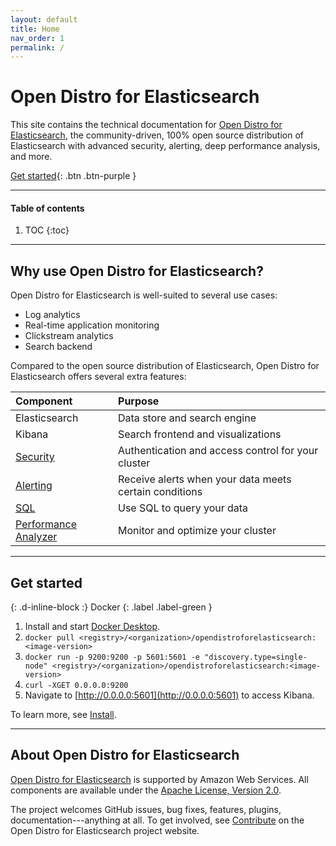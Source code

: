 ```yaml
---
layout: default
title: Home
nav_order: 1
permalink: /
---
```


# Open Distro for Elasticsearch

This site contains the technical documentation for [Open Distro for Elasticsearch](http://example.com), the community-driven, 100% open source distribution of Elasticsearch with advanced security, alerting, deep performance analysis, and more.

[Get started](#get-started){: .btn .btn-purple }


---

#### Table of contents
1. TOC
{:toc}


---

## Why use Open Distro for Elasticsearch?

Open Distro for Elasticsearch is well-suited to several use cases:

* Log analytics
* Real-time application monitoring
* Clickstream analytics
* Search backend

Compared to the open source distribution of Elasticsearch, Open Distro for Elasticsearch offers several extra features:

Component | Purpose
:--- | :---
Elasticsearch | Data store and search engine
Kibana | Search frontend and visualizations
[Security](docs/security) | Authentication and access control for your cluster
[Alerting](docs/alerting) | Receive alerts when your data meets certain conditions
[SQL](docs/sql) | Use SQL to query your data
[Performance Analyzer](docs/pa) | Monitor and optimize your cluster


---

## Get started
{: .d-inline-block :}
Docker
{: .label .label-green }

1. Install and start [Docker Desktop](https://www.docker.com/products/docker-desktop).
1. `docker pull <registry>/<organization>/opendistroforelasticsearch:<image-version>`
1. `docker run -p 9200:9200 -p 5601:5601 -e "discovery.type=single-node" <registry>/<organization>/opendistroforelasticsearch:<image-version>`
1. `curl -XGET 0.0.0.0:9200`
1. Navigate to [http://0.0.0.0:5601](http://0.0.0.0:5601) to access Kibana.

To learn more, see [Install](docs/install).


---

## About Open Distro for Elasticsearch

[Open Distro for Elasticsearch](http://example.com) is supported by Amazon Web Services. All components are available under the [Apache License, Version 2.0](https://www.apache.org/licenses/LICENSE-2.0.html).

The project welcomes GitHub issues, bug fixes, features, plugins, documentation---anything at all. To get involved, see [Contribute](http://example.com/contribute) on the Open Distro for Elasticsearch project website.
